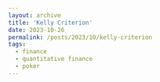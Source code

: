 ```yaml
---
layout: archive
title: 'Kelly Criterion'
date: 2023-10-26
permalink: /posts/2023/10/kelly-criterion
tags:
  - finance
  - quantitative finance
  - poker
---
```


